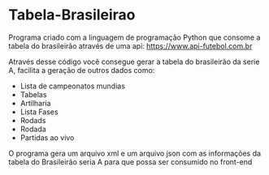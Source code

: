 # Tabela-Brasileirao

Programa criado com a linguagem de programação Python que consome a tabela do brasileirão através de uma api: https://www.api-futebol.com.br

Através desse código você consegue gerar a tabela do brasileirão da serie A, facilita a geração de outros dados como:

- Lista de campeonatos mundias
- Tabelas
- Artilharia
- Lista Fases
- Rodads
- Rodada
- Partidas ao vivo 

O programa gera um arquivo xml e um arquivo json com as informações da tabela do Brasileirão seria A para que possa ser consumido no front-end
